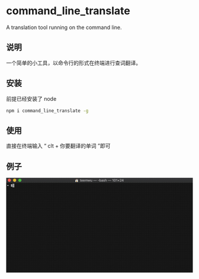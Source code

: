 # command_line_translate
A translation tool running on the command line.

## 说明
一个简单的小工具，以命令行的形式在终端进行查词翻译。

## 安装
前提已经安装了 node
```bash
npm i command_line_translate -g
```

## 使用
直接在终端输入 “ clt + 你要翻译的单词 ”即可

## 例子
![](screen.gif)